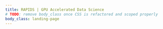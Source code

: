 ```yaml
---
title: RAPIDS | GPU Accelerated Data Science
# TODO: remove body_class once CSS is refactored and scoped properly
body_class: landing-page
---
```

